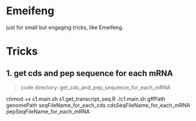 # Emeifeng
just for small but engaging tricks, like Emeifeng.

# Tricks
## 1. get cds and pep sequence for each mRNA
> code directory: get_cds_and_pep_sequence_for_each_mRNA

chmod +x c1.main.sh s1.get_transcript_seq.R
./c1.main.sh gffPath genomePath seqFileName_for_each_cds cdsSeqFileName_for_each_mRNA pepSeqFileName_for_each_mRNA
